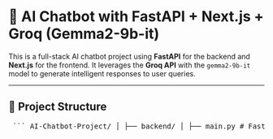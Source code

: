 # 🧠 AI Chatbot with FastAPI + Next.js + Groq (Gemma2-9b-it)

This is a full-stack AI chatbot project using **FastAPI** for the backend and **Next.js** for the frontend. It leverages the **Groq API** with the `gemma2-9b-it` model to generate intelligent responses to user queries.

---

## 📁 Project Structure

<pre lang="markdown"> ``` AI-Chatbot-Project/ │ ├── backend/ │ ├── main.py # FastAPI server logic │ ├── .env # Contains GROQ_API_KEY (not committed) │ ├── requirements.txt # Backend dependencies │ ├── frontend/ │ └── ... # Next.js chatbot UI │ └── demo.mp4 # Demo video of the chatbot in action ``` </pre>
